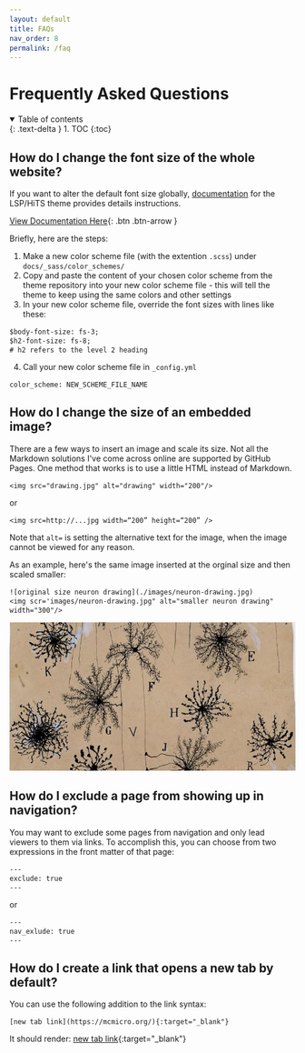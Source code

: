 ```yaml
---
layout: default
title: FAQs
nav_order: 8
permalink: /faq
---
```

# Frequently Asked Questions

<details open markdown="block">
  <summary>
    Table of contents
  </summary>
  {: .text-delta }
1. TOC
{:toc}
</details>

## How do I change the font size of the whole website?

If you want to alter the default font size globally, [documentation](https://labsyspharm.github.io/just-the-docs-lsp/docs/utilities/typography/#global-font-size-adjustments) for the LSP/HiTS theme provides details instructions. 

[View Documentation Here](https://labsyspharm.github.io/just-the-docs-lsp/docs/utilities/typography/#global-font-size-adjustments){: .btn .btn-arrow }

Briefly, here are the steps:

1. Make a new color scheme file (with the extention `.scss`) under `docs/_sass/color_schemes/`
2. Copy and paste the content of your chosen color scheme from the theme repository into your new color scheme file - this will tell the theme to keep using the same colors and other settings
3. In your new color scheme file, override the font sizes with lines like these:

```
$body-font-size: fs-3;
$h2-font-size: fs-8;
# h2 refers to the level 2 heading
```
4. Call your new color scheme file in `_config.yml`
```
color_scheme: NEW_SCHEME_FILE_NAME
```

## How do I change the size of an embedded image?

There are a few ways to insert an image and scale its size. Not all the Markdown solutions I've come across online are supported by GitHub Pages. One method that works is to use a little HTML instead of Markdown.

```
<img src="drawing.jpg" alt="drawing" width="200"/> 
```
or
```
<img src=http://...jpg width=“200” height=“200” />
```

Note that `alt=` is setting the alternative text for the image, when the image cannot be viewed for any reason. 

As an example, here's the same image inserted at the orginal size and then scaled smaller:
```
![original size neuron drawing](./images/neuron-drawing.jpg)
<img scr='images/neuron-drawing.jpg" alt="smaller neuron drawing" width="300"/>
```

![original size neuron drawing](./images/neuron-drawing.jpg)  

## How do I exclude a page from showing up in navigation?
          
You may want to exclude some pages from navigation and only lead viewers to them via links. To accomplish this, you can choose from two expressions in the front matter of that page:
```
---
exclude: true
---
```
or
```
---
nav_exlude: true
---
```

## How do I create a link that opens a new tab by default?

You can use the following addition to the link syntax:
```
[new tab link](https://mcmicro.org/){:target="_blank"}
```
It should render: [new tab link](https://mcmicro.org/){:target="_blank"}


          
